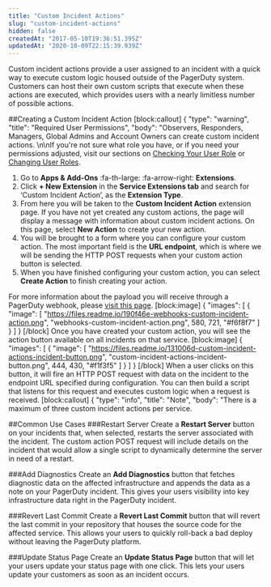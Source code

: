 ```yaml
---
title: "Custom Incident Actions"
slug: "custom-incident-actions"
hidden: false
createdAt: "2017-05-10T19:36:51.395Z"
updatedAt: "2020-10-09T22:15:39.939Z"
---
```

Custom incident actions provide a user assigned to an incident with a quick way to execute custom logic housed outside of the PagerDuty system. Customers can host their own custom scripts that execute when these actions are executed, which provides users with a nearly limitless number of possible actions.

##Creating a Custom Incident Action
[block:callout]
{
  "type": "warning",
  "title": "Required User Permissions",
  "body": "Observers, Responders, Managers, Global Admins and Account Owners can create custom incident actions. \n\nIf you're not sure what role you have, or if you need your permissions adjusted, visit our sections on [Checking Your User Role](https://support.pagerduty.com/v1/docs/user-roles#section-checking-your-user-role) or [Changing User Roles](https://support.pagerduty.com/docs/user-roles#section-changing-user-roles).
</Callout>


1. Go to **Apps & Add-Ons** :fa-th-large: :fa-arrow-right: **Extensions**.
2. Click **+ New Extension** in the **Service Extensions tab** and search for ‘Custom Incident Action’, as the **Extension Type**. 
3. From here you will be taken to the **Custom Incident Action** extension page. If you have not yet created any custom actions, the page will display a message with information about custom incident actions. On this page, select **New Action** to create your new action.
4. You will be brought to a form where you can configure your custom action. The most important field is the **URL endpoint**, which is where we will be sending the HTTP POST requests when your custom action button is selected. 
5. When you have finished configuring your custom action, you can select **Create Action** to finish creating your action.

For more information about the payload you will receive through a PagerDuty webhook, please [visit this page](https://v2.developer.pagerduty.com/docs/webhooks-v2-overview). 
[block:image]
{
  "images": [
    {
      "image": [
        "https://files.readme.io/190f46e-webhooks-custom-incident-action.png",
        "webhooks-custom-incident-action.png",
        580,
        721,
        "#f6f8f7"
      ]
    }
  ]
}
[/block]
Once you have created your custom action, you will see the action button available on all incidents on that service.
[block:image]
{
  "images": [
    {
      "image": [
        "https://files.readme.io/131006d-custom-incident-actions-incident-button.png",
        "custom-incident-actions-incident-button.png",
        444,
        430,
        "#f1f3f5"
      ]
    }
  ]
}
[/block]
When a user clicks on this button, it will fire an HTTP POST request with data on the incident to the endpoint URL specified during configuration. You can then build a script that listens for this request and executes custom logic when a request is received.
[block:callout]
{
  "type": "info",
  "title": "Note",
  "body": "There is a maximum of three custom incident actions per service.
</Callout>


##Common Use Cases
###Restart Server
Create a **Restart Server** button on your incidents that, when selected, restarts the server associated with the incident. The custom action POST request will include details on the incident that would allow a single script to dynamically determine the server in need of a restart.

###Add Diagnostics
Create an **Add Diagnostics** button that fetches diagnostic data on the affected infrastructure and appends the data as a note on your PagerDuty incident. This gives your users visibility into key infrastructure data right in the PagerDuty incident.

###Revert Last Commit
Create a **Revert Last Commit** button that will revert the last commit in your repository that houses the source code for the affected service. This allows your users to quickly roll-back a bad deploy without leaving the PagerDuty platform.

###Update Status Page
Create an **Update Status Page** button that will let your users update your status page with one click. This lets your users update your customers as soon as an incident occurs.